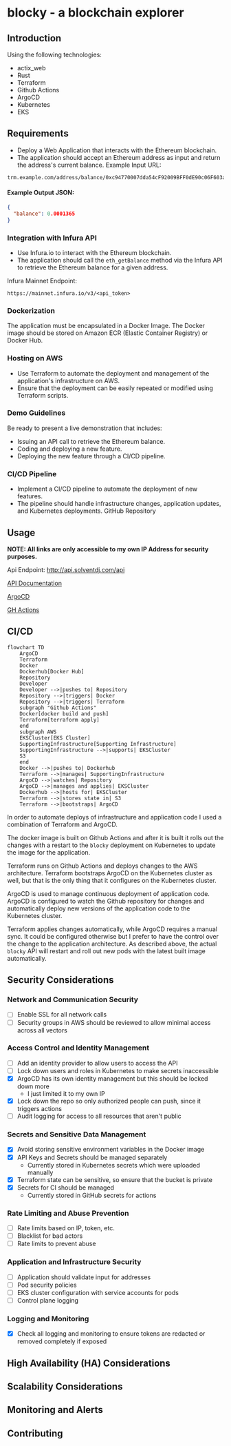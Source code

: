 # blocky - a blockchain explorer

## Introduction

Using the following technologies:

- actix_web
- Rust
- Terraform
- Github Actions
- ArgoCD
- Kubernetes
- EKS

## Requirements

- Deploy a Web Application that interacts with the Ethereum blockchain.
- The application should accept an Ethereum address as input and return the address's current balance.
  Example Input URL:

```
trm.example.com/address/balance/0xc94770007dda54cF92009BFF0dE90c06F603a09f
```

#### Example Output JSON:

```json
{
  "balance": 0.0001365
}
```

### Integration with Infura API

- Use Infura.io to interact with the Ethereum blockchain.
- The application should call the `eth_getBalance` method via the Infura API to retrieve the Ethereum balance for a
  given address.

Infura Mainnet Endpoint:

```
https://mainnet.infura.io/v3/<api_token>
```

### Dockerization

The application must be encapsulated in a Docker Image.
The Docker image should be stored on Amazon ECR (Elastic Container Registry) or Docker Hub.

### Hosting on AWS

- Use Terraform to automate the deployment and management of the application's infrastructure on AWS.
- Ensure that the deployment can be easily repeated or modified using Terraform scripts.

### Demo Guidelines

Be ready to present a live demonstration that includes:

- Issuing an API call to retrieve the Ethereum balance.
- Coding and deploying a new feature.
- Deploying the new feature through a CI/CD pipeline.

### CI/CD Pipeline

- Implement a CI/CD pipeline to automate the deployment of new features.
- The pipeline should handle infrastructure changes, application updates, and Kubernetes deployments.
  GitHub Repository

## Usage

**NOTE: All links are only accessible to my own IP Address for security purposes.**

Api Endpoint: http://api.solventdj.com/api

[API Documentation](http://api.solventdj.com/scalar)

[ArgoCD](http://argocd.solventdj.com)

[GH Actions](https://github.com/solventak/fantastic-octo-disco/actions)

## CI/CD

```mermaid
flowchart TD
	ArgoCD
	Terraform
	Docker
	Dockerhub[Docker Hub]
	Repository
	Developer
	Developer -->|pushes to| Repository
	Repository -->|triggers| Docker
	Repository -->|triggers| Terraform
	subgraph "Github Actions"
	Docker[docker build and push]
	Terraform[terraform apply]
	end
	subgraph AWS
	EKSCluster[EKS Cluster]
	SupportingInfrastructure[Supporting Infrastructure]
	SupportingInfrastructure -->|supports| EKSCluster
	S3
	end
	Docker -->|pushes to| Dockerhub
	Terraform -->|manages| SupportingInfrastructure
	ArgoCD -->|watches| Repository
	ArgoCD -->|manages and applies| EKSCluster
	Dockerhub -->|hosts for| EKSCluster
	Terraform -->|stores state in| S3
	Terraform -->|bootstraps| ArgoCD
```

In order to automate deploys of infrastructure and application code I used a combination of Terraform and ArgoCD.

The docker image is built on Github Actions and after it is built it rolls out the changes with a restart to
the `blocky` deployment on Kubernetes to update the image for the application.

Terraform runs on Github Actions and deploys changes to the AWS architecture. Terraform bootstraps ArgoCD on the
Kubernetes cluster as well, but that is the only thing that it configures on the Kubernetes cluster.

ArgoCD is used to manage continuous deployment of application code. ArgoCD is configured to watch the Github repository
for changes and automatically deploy new versions of the application code to the Kubernetes cluster.

Terraform applies changes automatically, while ArgoCD requires a manual sync. It could be configured otherwise but I
prefer to have the control over the change to the application architecture. As described above, the actual `blocky` API
will restart and roll out new pods with the latest built image automatically.

## Security Considerations

### Network and Communication Security
- [ ] Enable SSL for all network calls
- [ ] Security groups in AWS should be reviewed to allow minimal access across all vectors

### Access Control and Identity Management
- [ ] Add an identity provider to allow users to access the API
- [ ] Lock down users and roles in Kubernetes to make secrets inaccessible
- [x] ArgoCD has its own identity management but this should be locked down more
  - I just limited it to my own IP
- [x] Lock down the repo so only authorized people can push, since it triggers actions
- [ ] Audit logging for access to all resources that aren't public

### Secrets and Sensitive Data Management
- [x] Avoid storing sensitive environment variables in the Docker image
- [x] API Keys and Secrets should be managed separately
  - Currently stored in Kubernetes secrets which were uploaded manually
- [x] Terraform state can be sensitive, so ensure that the bucket is private
- [x] Secrets for CI should be managed
  - Currently stored in GitHub secrets for actions

### Rate Limiting and Abuse Prevention
- [ ] Rate limits based on IP, token, etc.
- [ ] Blacklist for bad actors
- [ ] Rate limits to prevent abuse

### Application and Infrastructure Security
- [ ] Application should validate input for addresses
- [ ] Pod security policies
- [ ] EKS cluster configuration with service accounts for pods
- [ ] Control plane logging

### Logging and Monitoring
- [x] Check all logging and monitoring to ensure tokens are redacted or removed completely if exposed

## High Availability (HA) Considerations

## Scalability Considerations

## Monitoring and Alerts

## Contributing
